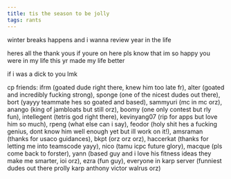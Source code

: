 ```yaml
---
title: tis the season to be jolly
tags: rants
---
```


winter breaks happens and i wanna review year in the life

heres all the thank yous if youre on here pls know that im so happy you were in my life this yr made my life better

if i was a dick to you lmk 

cp friends: ifrm (goated dude right there, knew him too late fr), alter (goated and incredibly fucking strong), sponge (one of the nicest dudes out there), bort (yayyy teammate hes so goated and based), sammyuri (mc in mc orz), anango (king of jambloats but still orz), boomy (one only contest but rly fun), intellegent (tetris god right there), kevinyang07 (rip for apps but love him so much), rpeng (what else can i say), feodor (holy shit hes a fucking genius, dont know him well enough yet but ill work on it!), amsraman (thanks for usaco guidances), bkpt (orz orz orz), haccerkat (thanks for letting me into teamscode yayy), nico (tamu icpc future glory), macque (pls come back to forster), yann (based guy and i love his fitness ideas they make me smarter, ioi orz), ezra (fun guy), everyone in karp server (funniest dudes out there prolly karp anthony victor walrus orz)
